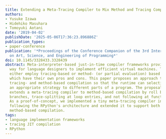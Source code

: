 ```yaml
---
title: Extending a Meta-Tracing Compiler to Mix Method and Tracing Compilation
authors:
- Yusuke Izawa
- Hidehiko Masuhara
- Tomoyuki Aotani
date: '2019-04-02'
publishDate: '2025-05-06T17:36:23.896886Z'
publication_types:
- paper-conference
publication: '*Proceedings of the Conference Companion of the 3rd International Conference
  on Art, Science, and Engineering of Programming*'
doi: 10.1145/3328433.3328439
abstract: Meta-interpreter-based just-in-time compiler frameworks provide a convenient
  way for language designers to implement efficient virtual machines. Those frameworks
  either employ tracing-based or method- (or partial evaluation) based strategies,
  which have their own pros and cons. This paper proposes an approach to enable both
  tracing- and method-based compilation so that the runtime can selectively apply
  an appropriate strategy to different parts of a program. The proposal basically
  extends a meta-tracing compiler to method-based compilation by roll backing at conditional
  branches, trace-splitting at loop entries, and not following at function calls.
  As a proof-of-concept, we implemented a tiny meta-tracing compiler in MinCaml by
  following the RPython's architecture and extended it to support both tracing- and
  method-based compilation.
tags:
- language implementation frameworks
- tracing JIT compilation
- RPython
---
```


